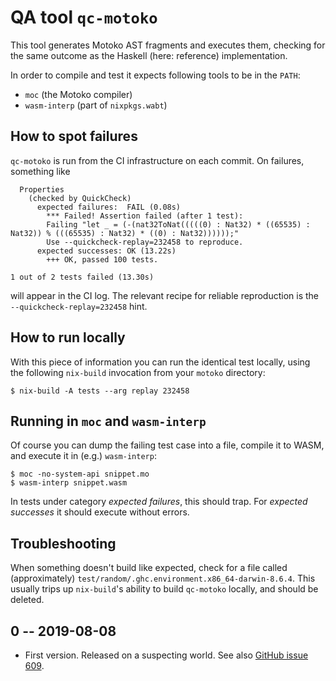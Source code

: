 # QA tool `qc-motoko`

This tool generates Motoko AST fragments and executes them,
checking for the same outcome as the Haskell (here: reference)
implementation.

In order to compile and test it expects following tools to be in the
`PATH`:
- `moc` (the Motoko compiler)
- `wasm-interp` (part of `nixpkgs.wabt`)

## How to spot failures

`qc-motoko` is run from the CI infrastructure on each commit. On failures, something like

```
  Properties
    (checked by QuickCheck)
      expected failures:  FAIL (0.08s)
        *** Failed! Assertion failed (after 1 test):
        Failing "let _ = (-(nat32ToNat(((((0) : Nat32) * ((65535) : Nat32)) % (((65535) : Nat32) * ((0) : Nat32))))));"
        Use --quickcheck-replay=232458 to reproduce.
      expected successes: OK (13.22s)
        +++ OK, passed 100 tests.

1 out of 2 tests failed (13.30s)
```

will appear in the CI log. The relevant recipe for reliable reproduction is the
`--quickcheck-replay=232458` hint.

## How to run locally

With this piece of information you can run the identical test locally,
using the following `nix-build` invocation from your `motoko`
directory:
``` shell
$ nix-build -A tests --arg replay 232458
```

## Running in `moc` and `wasm-interp`

Of course you can dump the failing test case into a file, compile it
to WASM, and execute it in (e.g.) `wasm-interp`:

``` shell
$ moc -no-system-api snippet.mo
$ wasm-interp snippet.wasm
```

In tests under category *expected failures*, this should trap.
For *expected successes* it should execute without errors.

## Troubleshooting

When something doesn't build like expected, check for a file called (approximately)
`test/random/.ghc.environment.x86_64-darwin-8.6.4`. This usually trips
up `nix-build`'s ability to build `qc-motoko` locally, and should
be deleted.

## 0 -- 2019-08-08

* First version. Released on a suspecting world. See also [GitHub issue 609](https://github.com/dfinity-lab/motoko/pull/609).
